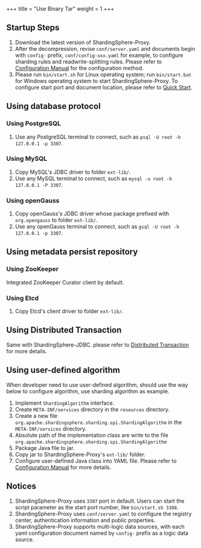 +++
title = "Use Binary Tar"
weight = 1
+++

## Startup Steps

1. Download the latest version of ShardingSphere-Proxy.
2. After the decompression, revise `conf/server.yaml` and documents begin with `config-` prefix, `conf/config-xxx.yaml` for example, to configure sharding rules and readwrite-splitting rules. Please refer to [Configuration Manual](/en/user-manual/shardingsphere-proxy/yaml-config/) for the configuration method.
3. Please run `bin/start.sh` for Linux operating system; run `bin/start.bat` for Windows operating system to start ShardingSphere-Proxy. To configure start port and document location, please refer to [Quick Start](/en/quick-start/shardingsphere-proxy-quick-start/).

## Using database protocol

### Using PostgreSQL

1. Use any PostgreSQL terminal to connect, such as `psql -U root -h 127.0.0.1 -p 3307`.

### Using MySQL

1. Copy MySQL's JDBC driver to folder `ext-lib/`.
2. Use any MySQL terminal to connect, such as `mysql -u root -h 127.0.0.1 -P 3307`.

### Using openGauss

1. Copy openGauss's JDBC driver whose package prefixed with `org.opengauss` to folder `ext-lib/`.
2. Use any openGauss terminal to connect, such as `gsql -U root -h 127.0.0.1 -p 3307`.

## Using metadata persist repository

### Using ZooKeeper

Integrated ZooKeeper Curator client by default.

### Using Etcd

1. Copy Etcd's client driver to folder `ext-lib/`.

## Using Distributed Transaction

Same with ShardingSphere-JDBC.
please refer to [Distributed Transaction](/en/user-manual/shardingsphere-jdbc/special-api/transaction/) for more details.

## Using user-defined algorithm

When developer need to use user-defined algorithm, should use the way below to configure algorithm, use sharding algorithm as example. 

1. Implement `ShardingAlgorithm` interface.
2. Create `META-INF/services` directory in the `resources` directory.
3. Create a new file `org.apache.shardingsphere.sharding.spi.ShardingAlgorithm` in the `META-INF/services` directory.
4. Absolute path of the implementation class are write to the file `org.apache.shardingsphere.sharding.spi.ShardingAlgorithm`
5. Package Java file to jar.
6. Copy jar to ShardingSphere-Proxy's `ext-lib/` folder.
7. Configure user-defined Java class into YAML file. Please refer to [Configuration Manual](/en/user-manual/shardingsphere-proxy/yaml-config/) for more details.

## Notices

1. ShardingSphere-Proxy uses `3307` port in default. Users can start the script parameter as the start port number, like `bin/start.sh 3308`.
2. ShardingSphere-Proxy uses `conf/server.yaml` to configure the registry center, authentication information and public properties.
3. ShardingSphere-Proxy supports multi-logic data sources, with each yaml configuration document named by `config-` prefix as a logic data source.
